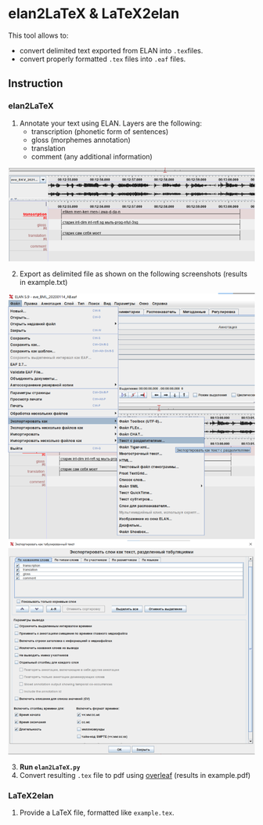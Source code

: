# elan2LaTeX & LaTeX2elan

This tool allows to:
* convert delimited text exported from ELAN into `.tex`files.
* convert properly formatted `.tex` files into `.eaf` files.

## Instruction

### elan2LaTeX
1. Annotate your text using ELAN. Layers are the following:
   * transcription (phonetic form of sentences)
   * gloss (morphemes annotation)
   * translation
   * comment (any additional information)

![example.eaf screenshot](imgs/elan_example.png)

2. Export as delimited file as shown on the following screenshots (results in example.txt)

![export example](imgs/export_example.png)
![export example](imgs/settings_example.png)

3. **Run `elan2LaTeX.py`**
4. Convert resulting `.tex` file to pdf using [overleaf](https://www.overleaf.com/) (results in example.pdf)

### LaTeX2elan
1. Provide a LaTeX file, formatted like `example.tex`.

